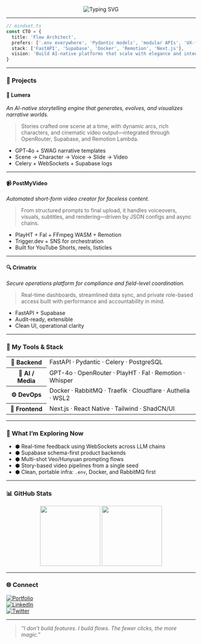 <!-- Banner -->
<p align="center">
  <img src="https://readme-typing-svg.demolab.com?font=Fira+Code&size=24&pause=1200&color=F97316&center=true&vCenter=true&width=900&lines=Hi%2C+I'm+Sarfaraz+Hassan;CTO+%7C+AI+Builder+%7C+System+Designer;Crafting+automated+video+tools+%26+AI-native+apps" alt="Typing SVG" />
</p>

---

```ts
// mindset.ts
const CTO = {
  title: 'Flow Architect',
  prefers: ['.env everywhere', 'Pydantic models', 'modular APIs', 'UX-first code'],
  stack: ['FastAPI', 'Supabase', 'Docker', 'Remotion', 'Next.js'],
  vision: 'Build AI-native platforms that scale with elegance and intent.'
}
```

---

### 🚀 Projects

#### 🧠 **Lumera**  
*An AI-native storytelling engine that generates, evolves, and visualizes narrative worlds.*

> Stories crafted one scene at a time, with dynamic arcs, rich characters, and cinematic video output—integrated through OpenRouter, Supabase, and Remotion Lambda.

- GPT‑4o + SWAG narrative templates  
- Scene → Character → Voice → Slide → Video  
- Celery + WebSockets + Supabase logs  

---

#### 📹 **PostMyVideo**  
*Automated short-form video creator for faceless content.*

> From structured prompts to final upload, it handles voiceovers, visuals, subtitles, and rendering—driven by JSON configs and async chains.

- PlayHT + Fal + FFmpeg WASM + Remotion  
- Trigger.dev + SNS for orchestration  
- Built for YouTube Shorts, reels, listicles  

---

#### 🔍 **Crimatrix**  
*Secure operations platform for compliance and field-level coordination.*

> Real-time dashboards, streamlined data sync, and private role-based access built with performance and accountability in mind.

- FastAPI + Supabase  
- Audit-ready, extensible  
- Clean UI, operational clarity  

---

### 🧰 My Tools & Stack

<table>
  <tr>
    <th>🧠 Backend</th>
    <td>FastAPI · Pydantic · Celery · PostgreSQL</td>
  </tr>
  <tr>
    <th>🧬 AI / Media</th>
    <td>GPT-4o · OpenRouter · PlayHT · Fal · Remotion · Whisper</td>
  </tr>
  <tr>
    <th>⚙️ DevOps</th>
    <td>Docker · RabbitMQ · Traefik · Cloudflare · Authelia · WSL2</td>
  </tr>
  <tr>
    <th>🎨 Frontend</th>
    <td>Next.js · React Native · Tailwind · ShadCN/UI</td>
  </tr>
</table>

---

### 🧪 What I’m Exploring Now

- ⬢ Real-time feedback using WebSockets across LLM chains  
- ⬢ Supabase schema-first product backends  
- ⬢ Multi-shot Veo/Hunyuan prompting flows  
- ⬢ Story-based video pipelines from a single seed  
- ⬢ Clean, portable infra: `.env`, Docker, and RabbitMQ first  

---

### 📊 GitHub Stats

<p align="center">
  <img src="https://github-readme-stats.vercel.app/api?username=sarfarazh&show_icons=true&theme=tokyonight&count_private=true" height="160" />
  <img src="https://github-readme-streak-stats.herokuapp.com?user=sarfarazh&theme=tokyonight" height="160" />
</p>

---

### 🌐 Connect

[![Portfolio](https://img.shields.io/badge/-Portfolio-000?style=for-the-badge&logo=google-chrome)](https://sarfarazh.xyz)  
[![LinkedIn](https://img.shields.io/badge/-LinkedIn-0077B5?style=for-the-badge&logo=linkedin&logoColor=white)](https://linkedin.com/in/sarfarazhassan)  
[![Twitter](https://img.shields.io/badge/-Twitter-1DA1F2?style=for-the-badge&logo=twitter&logoColor=white)](https://twitter.com/sarfarazhassan)

---

> _“I don’t build features. I build flows. The fewer clicks, the more magic.”_
